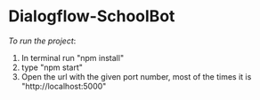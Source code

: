 # Dialogflow-SchoolBot

*To run the project*:

1. In terminal run "npm install"
2. type "npm start"
3. Open the url with the given port number, most of the times it is "http://localhost:5000" 
